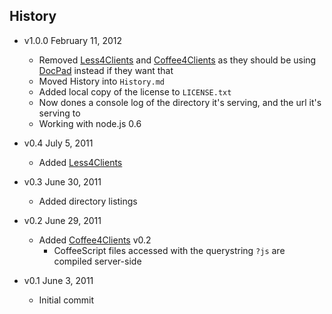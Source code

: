 ## History

- v1.0.0 February 11, 2012
	- Removed [Less4Clients](https://github.com/balupton/less4clients.npm) and [Coffee4Clients](https://github.com/balupton/coffee4clients.npm) as they should be using [DocPad](http://github.com/balupton/docpad) instead if they want that
	- Moved History into `History.md`
	- Added local copy of the license to `LICENSE.txt`
	- Now dones a console log of the directory it's serving, and the url it's serving to
	- Working with node.js 0.6

- v0.4 July 5, 2011
	- Added [Less4Clients](https://github.com/balupton/less4clients.npm)

- v0.3 June 30, 2011
	- Added directory listings

- v0.2 June 29, 2011
	- Added [Coffee4Clients](https://github.com/balupton/coffee4clients.npm) v0.2
		- CoffeeScript files accessed with the querystring `?js` are compiled server-side

- v0.1 June 3, 2011
	- Initial commit

